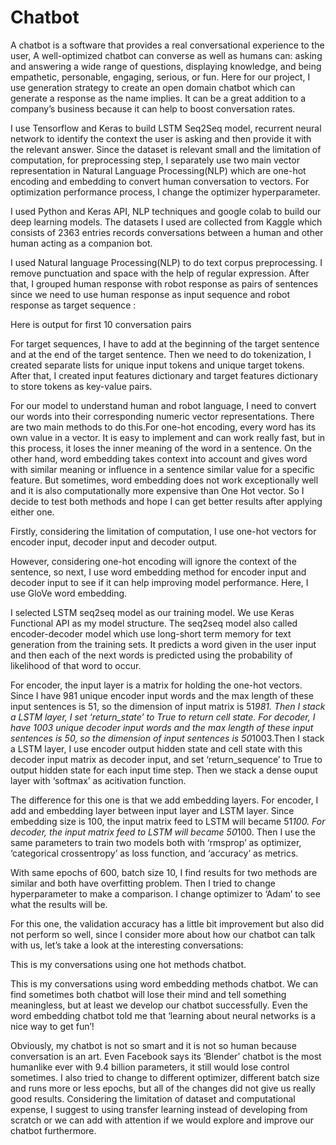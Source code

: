 # Chatbot
A chatbot is a software that provides a real conversational experience to the user, A well-optimized chatbot can converse as well as humans can: asking and answering a wide range of questions, displaying knowledge, and being empathetic, personable, engaging, serious, or fun. 
Here for our project, I use generation strategy to create an open domain chatbot which can generate a response as the name implies. It can be a great addition to a company’s business because it can help to boost conversation rates. 

I use Tensorflow and Keras to build  LSTM Seq2Seq model, recurrent neural network to identify the context the user is asking and then provide it with the relevant answer. Since the dataset is relevant small and the limitation of computation, for preprocessing step, I separately use two main vector representation in Natural Language Processing(NLP) which are one-hot encoding and embedding to convert human conversation to vectors. For optimization performance process, I change the optimizer hyperparameter. 

I used Python and Keras API, NLP techniques and google colab to build our deep learning models. The datasets I used are collected from Kaggle which consists of 2363 entries records conversations between a human and other human acting as a companion bot.

I used Natural language Processing(NLP) to do text corpus preprocessing. I remove punctuation and space with the help of regular expression. After that, I grouped human response with robot response as pairs of sentences since we need to use human response as input sequence and robot response as target sequence :
 
Here is output for first 10 conversation pairs
 

For target sequences, I have to add <START> at the beginning of the target sentence and <END> at the end of the target sentence. Then we need to do tokenization, I created separate lists for unique input tokens and unique target tokens. After that, I created input features dictionary and target features dictionary to store tokens as key-value pairs.
  

For our model to understand human and robot language, I need to convert our words into their corresponding numeric vector representations. There are two main methods to do this.For one-hot encoding, every word has its own value in a vector. It is easy to implement and can work really fast, but in this process, it loses the inner meaning of the word in a sentence. On the other hand, word embedding takes context into account and gives word with similar meaning or influence in a sentence similar value for a specific feature. But sometimes, word embedding does not work exceptionally well and it is also computationally more expensive than One Hot vector. So I decide to test both methods and hope I can get better results after applying either one.

Firstly, considering the limitation of computation, I use one-hot vectors for encoder input, decoder input and decoder output. 
 
However, considering one-hot encoding will ignore the context of the sentence, so next, I use word embedding method for encoder input and decoder input to see if it can help improving model performance. Here, I use GloVe word embedding.

I selected LSTM seq2seq model as our training model. We use Keras Functional API as my model structure.
The seq2seq model also called encoder-decoder model which use long-short term memory for text generation from the training sets. It predicts a word given in the user input and then each of the next words is predicted using the probability of likelihood of that word to occur.
 
For encoder, the input layer is a matrix for holding the one-hot vectors. Since I have 981 unique encoder input words and the max length of these input sentences is 51, so the dimension of input matrix is 51*981. Then I stack a LSTM layer, I set ‘return_state’ to True to return cell state.
For decoder, I have 1003 unique decoder input words and the max length of these input sentences is 50, so the dimension of input sentences is 50*1003.Then I stack a LSTM layer, I use encoder output hidden state and cell state with this decoder input matrix as decoder input, and set ‘return_sequence’ to True to output hidden state for each input time step. Then we stack a dense ouput layer with ‘softmax’ as acitivation function.
  
The difference for this one is that we add embedding layers. For encoder, I add and embedding layer between input layer and LSTM layer. Since embedding size is 100, the input matrix feed to LSTM will became 51*100. For decoder, the input matrix feed to LSTM will became 50*100.
Then I use the same parameters to train two models both with ‘rmsprop’ as optimizer, ‘categorical crossentropy’ as loss function, and ‘accuracy’ as metrics.
 
With same epochs of 600, batch size 10, I find results for two methods are similar and both have overfitting problem. Then I tried to change hyperparameter to make a comparison. I change optimizer to ‘Adam’ to see what the results will be.

For this one, the validation accuracy has a little bit improvement but also did not perform so well, since I consider more about how our chatbot can talk with us, let’s take a look at the interesting conversations:
 
This is my conversations using one hot methods chatbot.
 
This is my conversations using word embedding methods chatbot.
We can find sometimes both chatbot will lose their mind and tell something meaningless, but at least we develop our chatbot successfully. Even the word embedding chatbot told me that ‘learning about neural networks is a nice way to get fun’!

Obviously, my chatbot is not so smart and it is not so human because conversation is an art. Even Facebook says its ‘Blender’ chatbot is the most humanlike ever with 9.4 billion parameters, it still would lose control sometimes. I also tried to change to different optimizer, different batch size and runs more or less epochs, but all of the changes did not give us really good results. Considering the limitation of dataset and computational expense, I suggest to using transfer learning instead of developing from scratch or we can add with attention if we would explore and improve our chatbot furthermore.
